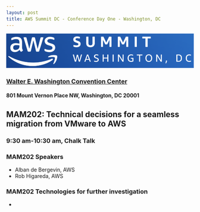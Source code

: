 ```yaml
---
layout: post
title: AWS Summit DC - Conference Day One - Washington, DC
---
```


[![AWS Summits Washington DC](/images/AWSsummitLogoWashingtonDC.png "AWS Summits Washington DC")](https://aws.amazon.com/events/summits/washington-dc/)

### [Walter E. Washington Convention Center](https://eventsdc.com/venue/walter-e-washington-convention-center)

#### 801 Mount Vernon Place NW, Washington, DC 20001

## MAM202: Technical decisions for a seamless migration from VMware to AWS

### 9:30 am-10:30 am, Chalk Talk

### MAM202 Speakers

* Alban de Bergevin, AWS
* Rob Higareda, AWS

### MAM202 Technologies for further investigation

* 


